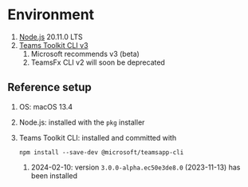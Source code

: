 # Environment

1. [Node.js](https://nodejs.org/) 20.11.0 LTS
1. [Teams Toolkit CLI v3](https://aka.ms/teamsfx-toolkit-cli)
    1. Microsoft recommends v3 (beta)
    1. TeamsFx CLI v2 will soon be deprecated

## Reference setup

1. OS: macOS 13.4
1. Node.js: installed with the `pkg` installer
1. Teams Toolkit CLI: installed and committed with

       npm install --save-dev @microsoft/teamsapp-cli

    1. 2024-02-10: version `3.0.0-alpha.ec50e3de8.0` (2023-11-13) has been installed
